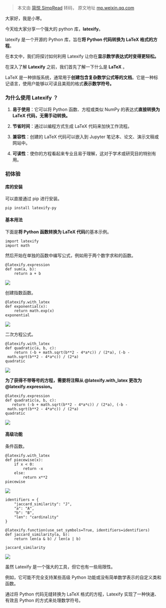 > 本文由 [简悦 SimpRead](http://ksria.com/simpread/) 转码， 原文地址 [mp.weixin.qq.com](https://mp.weixin.qq.com/s/Iu_B_-tVV7upgNeHVg-yFw)

大家好，我是小寒。

今天给大家分享一个强大的 python 库，**latexify**。

latexify 是一个开源的 Python 库，旨在**将 Python 代码转换为 LaTeX 格式的方程**。

在本文中，我们将探讨如何利用 Latexify 让你在**显示数学表达式时变得更轻松。‍**

在深入了解 **Latexify** 之前，我们首先了解一下什么是 **LaTeX** 。

LaTeX 是一种排版系统，通常用于**创建包含复杂数学公式等的文档**。它是一种标记语言，使用户能够以可读且美观的格式**表示数学符号。‍**

### 为什么使用 Latexify ？

1.  **易于使用**：它可以将 Python 函数、方程或类似 NumPy 的表达式**直接转换为 LaTeX 代码，无需手动转换。‍**
    
2.  **节省时间**：通过以编程方式生成 LaTeX 代码来加快工作流程。
    
3.  **兼容性**：创建的 LaTeX 代码可以嵌入到 Jupyter 笔记本、论文、演示文稿或网站中。
    
4.  **可读性**：使你的方程看起来专业且易于理解，这对于学术或研究目的特别有用。
    

### 初体验

#### 库的安装

可以直接通过 pip 进行安装。

```
pip install latexify-py

```

#### 基本用法

下面是**将 Python 函数转换为 LaTeX 代码**的基本示例。

```
import latexify
import math

```

然后开始在单独的函数中编写公式，例如用于两个数字求和的函数。

```
@latexify.expression
def sum(a, b):
    return a + b

```

![](https://mmbiz.qpic.cn/mmbiz_png/ibPqnScajrbHzsmMeCSYBZetvN0aUCcZqkn9qOc3HpxNbUPPERoaw1bdXEjicTh18M11EO57uMrJQFKcjpSNdm6A/640?wx_fmt=png)

创建指数函数。

```
@latexify.with_latex
def exponential(x):
    return math.exp(x)
exponential

```

![](https://mmbiz.qpic.cn/mmbiz_png/ibPqnScajrbHzsmMeCSYBZetvN0aUCcZqELdQ6ZbKYv4R6NdVKYc54iaAacZ8StoATJErZnQgIBwDPBVldDvXia4A/640?wx_fmt=png)

二次方程公式。

```
@latexify.with_latex
def quadratic(a, b, c):
    return (-b + math.sqrt(b**2 - 4*a*c)) / (2*a), (-b - math.sqrt(b**2 - 4*a*c)) / (2*a)
quadratic

```

![](https://mmbiz.qpic.cn/mmbiz_png/ibPqnScajrbHzsmMeCSYBZetvN0aUCcZqCic7xdlhe5Dowtvmloh1QWNPDsia6HaOZlJFNVCtlU62FiaQbmKEJNBQA/640?wx_fmt=png)

**为了获得不带等号的方程，需要将注释从 @latexify.with_latex 更改为 @latexify.expression。**

```
@latexify.expression
def quadratic(a, b, c):
   return (-b + math.sqrt(b**2 - 4*a*c)) / (2*a), (-b - math.sqrt(b**2 - 4*a*c)) / (2*a)
quadratic

```

![](https://mmbiz.qpic.cn/mmbiz_png/ibPqnScajrbHzsmMeCSYBZetvN0aUCcZqZjQw4VhES8OnaxFPNhngmakgAHokg8ibHjCat5PBNSLlMnP9DsC0Kow/640?wx_fmt=png)

#### 高级功能

条件函数。

```
@latexify.with_latex
def piecewise(x):
    if x < 0:
        return -x
    else:
        return x**2
piecewise

```

![](https://mmbiz.qpic.cn/mmbiz_png/ibPqnScajrbHzsmMeCSYBZetvN0aUCcZq6ibCZ6ibLzPVNOquOcrBNBfJ9zlOSnhoWrfCib1dqeWaAh91FH3U75lwA/640?wx_fmt=png)

```
identifiers = {
    "jaccard_similarity": "J", 
    "a": "A",
    "b": "B",
    "len": "cardinality"
}

@latexify.function(use_set_symbols=True, identifiers=identifiers)
def jaccard_similarity(a, b):
    return len(a & b) / len(a | b)

jaccard_similarity

```

![](https://mmbiz.qpic.cn/mmbiz_png/ibPqnScajrbHzsmMeCSYBZetvN0aUCcZqOgRylakrjibnrcymibibiardtZib0KAlCWLibgJ9QCT13D9Ou2m2ILu227dQ/640?wx_fmt=png)

虽然 Latexify 是一个强大的工具，但它也有一些局限性。

例如，它可能不完全支持某些高级 Python 功能或没有简单数学表示的自定义类和函数。

通过将 Python 代码无缝转换为 LaTeX 格式的方程，Latexify 实现了一种快速、有效且 Python 的方式来处理数学符号。